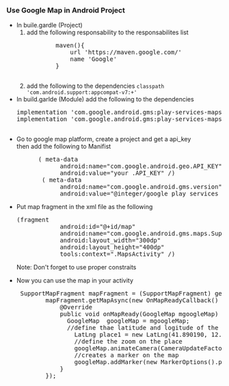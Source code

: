 <h3>Use Google Map in Android Project</h3>
<ul>
<li>
In buile.gardle (Project)
<ol>
<li>add the following responsability to the responsabilites list
<pre>
        maven(){
            url 'https://maven.google.com/'
            name 'Google'
        }
        </pre>
        </li>
        <li>add the following to the dependencies
                <code>classpath 'com.android.support:appcompat-v7:+'</code>
</li>
</ol>
</li>
<li> In build.garlde (Module) add the following to the dependencies
<pre>
implementation 'com.google.android.gms:play-services-maps:17.0.0'
implementation 'com.google.android.gms:play-services-maps:+'

</pre>
</li>
<li>Go to google map platform, create a project and get a api_key
<br>
then add the following to Manifist
<pre>
      ( meta-data
            android:name="com.google.android.geo.API_KEY"
            android:value="your .API_KEY" /)
       ( meta-data
            android:name="com.google.android.gms.version"
            android:value="@integer/google_play_services_version" /)
</pre>
</li>
<li>Put map fragment in the xml file  as the following

<pre>
(fragment
            android:id="@+id/map"
            android:name="com.google.android.gms.maps.SupportMapFragment"
            android:layout_width="300dp"
            android:layout_height="400dp"
            tools:context=".MapsActivity" /)
</pre>
<mar>Note: Don't forget to use proper constraits</mark></li>
<li>
Now you can use the map in your activity
<pre>
 SupportMapFragment mapFragment = (SupportMapFragment) getSupportFragmentManager().findFragmentById(R.id.map);
        mapFragment.getMapAsync(new OnMapReadyCallback() {
            @Override
            public void onMapReady(GoogleMap mgoogleMap) {
              GoogleMap  googleMap = mgoogleMap;
              //define thae latitude and logitude of the desired place
                LatLng place1 = new LatLng(41.890190, 12.492150);
                //define the zoom on the place
                googleMap.animateCamera(CameraUpdateFactory.newLatLngZoom(new LatLng(44.4, 12.4), 5));
                //creates a marker on the map
                googleMap.addMarker(new MarkerOptions().position(place1));
            }
        });
        </pre>
</li>
</ul>
